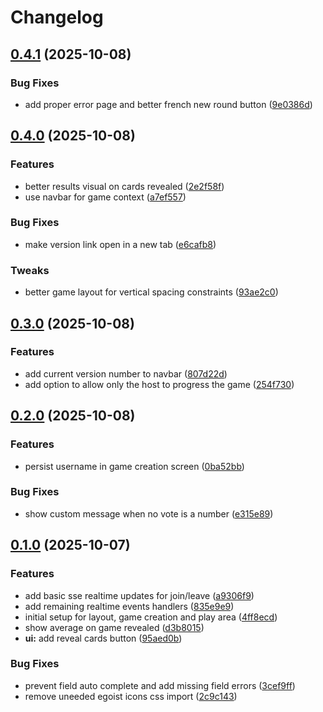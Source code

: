 # Changelog

## [0.4.1](https://github.com/ved-websites/poker-planner/compare/poker-planner-v0.4.0...poker-planner-v0.4.1) (2025-10-08)


### Bug Fixes

* add proper error page and better french new round button ([9e0386d](https://github.com/ved-websites/poker-planner/commit/9e0386d669eead151be725c3735e740912cda25f))

## [0.4.0](https://github.com/ved-websites/poker-planner/compare/poker-planner-v0.3.0...poker-planner-v0.4.0) (2025-10-08)


### Features

* better results visual on cards revealed ([2e2f58f](https://github.com/ved-websites/poker-planner/commit/2e2f58f81f1b0e6f4e9d9c687a7d2e776c036302))
* use navbar for game context ([a7ef557](https://github.com/ved-websites/poker-planner/commit/a7ef5576655cdf0e214b8b248c1ec9ee17d02d86))


### Bug Fixes

* make version link open in a new tab ([e6cafb8](https://github.com/ved-websites/poker-planner/commit/e6cafb866ffc62fcf74a446de8dc11cbe3451cb5))


### Tweaks

* better game layout for vertical spacing constraints ([93ae2c0](https://github.com/ved-websites/poker-planner/commit/93ae2c0b3f4a37c34a96fe9815f643a2bd51deeb))

## [0.3.0](https://github.com/ved-websites/poker-planner/compare/poker-planner-v0.2.0...poker-planner-v0.3.0) (2025-10-08)


### Features

* add current version number to navbar ([807d22d](https://github.com/ved-websites/poker-planner/commit/807d22d518f6f69cb0741e545f3127e11a2e3029))
* add option to allow only the host to progress the game ([254f730](https://github.com/ved-websites/poker-planner/commit/254f730fe08aa3cbd0af02ed25f8e49d477b4e59))

## [0.2.0](https://github.com/ved-websites/poker-planner/compare/poker-planner-v0.1.0...poker-planner-v0.2.0) (2025-10-08)


### Features

* persist username in game creation screen ([0ba52bb](https://github.com/ved-websites/poker-planner/commit/0ba52bb9e99eb714952e508e827559c46a9fd763))


### Bug Fixes

* show custom message when no vote is a number ([e315e89](https://github.com/ved-websites/poker-planner/commit/e315e891602c503434b9109122eb559372d7b7a7))

## [0.1.0](https://github.com/ved-websites/poker-planner/compare/poker-planner-v0.0.1...poker-planner-v0.1.0) (2025-10-07)


### Features

* add basic sse realtime updates for join/leave ([a9306f9](https://github.com/ved-websites/poker-planner/commit/a9306f9f1c32be712870ff6dd47eaee241feb8f1))
* add remaining realtime events handlers ([835e9e9](https://github.com/ved-websites/poker-planner/commit/835e9e9829d3876f64863f1faec4c3fd94be673d))
* initial setup for layout, game creation and play area ([4ff8ecd](https://github.com/ved-websites/poker-planner/commit/4ff8ecd12a6d396df4b38e20e25c7916462403f1))
* show average on game revealed ([d3b8015](https://github.com/ved-websites/poker-planner/commit/d3b80151eda214ce662ed44ba9b73afee0101a66))
* **ui:** add reveal cards button ([95aed0b](https://github.com/ved-websites/poker-planner/commit/95aed0bb7952598ab6890a2ca867a21c02e881ed))


### Bug Fixes

* prevent field auto complete and add missing field errors ([3cef9ff](https://github.com/ved-websites/poker-planner/commit/3cef9ff093d4479a012c96a2a528fa2073f7d799))
* remove uneeded egoist icons css import ([2c9c143](https://github.com/ved-websites/poker-planner/commit/2c9c143755b7a547441c27fc7687e4feeebeb9f4))
